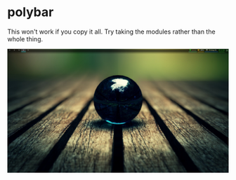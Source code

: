 # polybar

This won't work if you copy it all. Try taking the modules rather than the whole thing.

![Picture](../i3/Pictures/polybar.png)